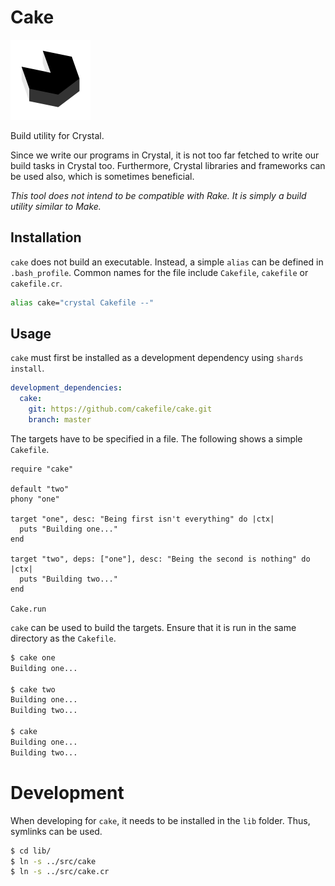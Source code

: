 # Cake

<img alt="Logo" src="assets/logo.png" width="128px" />

Build utility for Crystal.

Since we write our programs in Crystal, it is not too far fetched to write our
build tasks in Crystal too. Furthermore, Crystal libraries and frameworks can
be used also, which is sometimes beneficial.

*This tool does not intend to be compatible with Rake. It is simply a
build utility similar to Make.*

## Installation

`cake` does not build an executable. Instead, a simple `alias` can be defined
in `.bash_profile`. Common names for the file include `Cakefile`, `cakefile` 
or `cakefile.cr`.
```bash
alias cake="crystal Cakefile --"
```

## Usage

`cake` must first be installed as a development dependency using `shards
install`.
```yaml
development_dependencies:
  cake:
    git: https://github.com/cakefile/cake.git
    branch: master
```

The targets have to be specified in a file. The following shows a simple
`Cakefile`.
```crystal
require "cake"

default "two"
phony "one"

target "one", desc: "Being first isn't everything" do |ctx|
  puts "Building one..."
end

target "two", deps: ["one"], desc: "Being the second is nothing" do |ctx|
  puts "Building two..."
end

Cake.run
```

`cake` can be used to build the targets. Ensure that it is run in the same
directory as the `Cakefile`.
```bash
$ cake one
Building one...

$ cake two
Building one...
Building two...

$ cake
Building one...
Building two...
```

# Development

When developing for `cake`, it needs to be installed in the `lib` folder.
Thus, symlinks can be used.
```bash
$ cd lib/
$ ln -s ../src/cake
$ ln -s ../src/cake.cr
```
